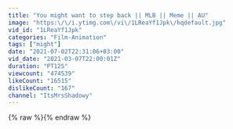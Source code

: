 ```yaml
---
title: "You might want to step back || MLB || Meme || AU"
image: "https:\/\/i.ytimg.com\/vi\/1LReaYf1Jpk\/hqdefault.jpg"
vid_id: "1LReaYf1Jpk"
categories: "Film-Animation"
tags: ["might"]
date: "2021-07-02T22:31:06+03:00"
vid_date: "2021-03-07T22:00:01Z"
duration: "PT12S"
viewcount: "474539"
likeCount: "16515"
dislikeCount: "167"
channel: "ItsMrsShadowy"
---
```

{% raw %}{% endraw %}
